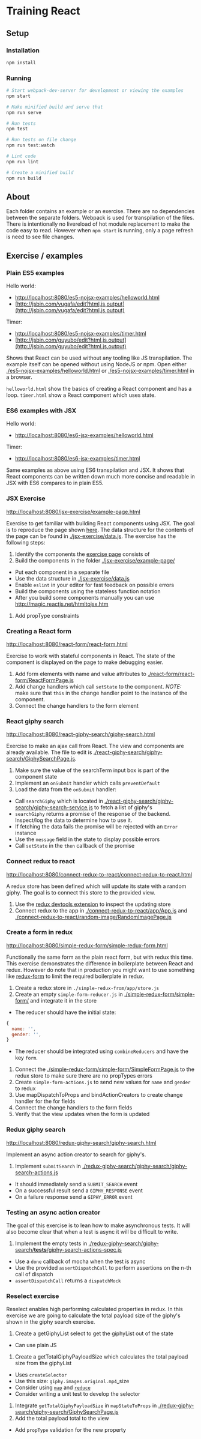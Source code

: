 # Training React
## Setup
### Installation
``` sh
npm install
```

### Running
``` sh
# Start webpack-dev-server for development or viewing the examples
npm start

# Make minified build and serve that
npm run serve

# Run tests
npm test

# Run tests on file change
npm run test:watch

# Lint code
npm run lint

# Create a minified build
npm run build
```

## About
Each folder contains an example or an exercise. There are no dependencies between the separate folders. Webpack is used for transpilation of the files. There is intentionally no livereload of hot module replacement to make the code easy to read. However when `npm start` is running, only a page refresh is need to see file changes.

## Exercise / examples

### Plain ES5 examples
Hello world:
- [http://localhost:8080/es5-nojsx-examples/helloworld.html](http://localhost:8080/es5-nojsx-examples/helloworld.html)
- [http://jsbin.com/vugafa/edit?html,js,output](http://jsbin.com/vugafa/edit?html,js,output)

Timer:
- [http://localhost:8080/es5-nojsx-examples/timer.html](http://localhost:8080/es5-nojsx-examples/timer.html)
- [http://jsbin.com/guyubo/edit?html,js,output](http://jsbin.com/guyubo/edit?html,js,output)

Shows that React can be used without any tooling like JS transpilation. The example itself can be opened without using NodeJS or npm. Open either [./es5-nojsx-examples/helloworld.html](./es5-nojsx-examples/helloworld.html) or [./es5-nojsx-examples/timer.html](./es5-nojsx-examples/timer.html) in a browser.

`helloworld.html` show the basics of creating a React component and has a loop. `timer.html` show a React component which uses state.


### ES6 examples with JSX
Hello world:
- [http://localhost:8080/es6-jsx-examples/helloworld.html](http://localhost:8080/es6-jsx-examples/helloworld.html)

Timer:
- [http://localhost:8080/es6-jsx-examples/timer.html](http://localhost:8080/es6-jsx-examples/timer.html)

Same examples as above using ES6 transpilation and JSX. It shows that React components can be written down much more concise and readable in JSX with ES6 compares to in plain ES5.

### JSX Exercise
[http://localhost:8080/jsx-exercise/example-page.html](http://localhost:8080/jsx-exercise/example-page.html)

Exercise to get familiar with building React components using JSX. The goal is to reproduce the page shown [here](https://v4-alpha.getbootstrap.com/examples/jumbotron/). The data structure for the contents of the page can be found in [./jsx-exercise/data.js](./jsx-exercise/data.js). The exercise has the following steps:

1. Identify the components the [exercise page](https://v4-alpha.getbootstrap.com/examples/jumbotron/) consists of
1. Build the components in the folder [./jsx-exercise/example-page/](./jsx-exercise/example-page/)
  - Put each component in a separate file
  - Use the data structure in [./jsx-exercise/data.js](./jsx-exercise/data.js)
  - Enable `eslint` in your editor for fast feedback on possible errors
  - Build the components using the stateless function notation
  - After you build some components manually you can use http://magic.reactjs.net/htmltojsx.htm 
1. Add propType constraints

### Creating a React form
[http://localhost:8080/react-form/react-form.html](http://localhost:8080/react-form/react-form.html)

Exercise to work with stateful components in React. The state of the component is displayed on the page to make debugging easier.

1. Add form elements with name and value attributes to [./react-form/react-form/ReactFormPage.js](./react-form/react-form/ReactFormPage.js)
1. Add change handlers which call `setState` to the component. *NOTE:* make sure that `this` in the change handler point to the instance of the component.
1. Connect the change handlers to the form element

### React giphy search
[http://localhost:8080/react-giphy-search/giphy-search.html](http://localhost:8080/react-giphy-search/giphy-search.html)

Exercise to make an ajax call from React. The view and components are already available. The file to edit is [./react-giphy-search/giphy-search/GiphySearchPage.js](./react-giphy-search/giphy-search/GiphySearchPage.js).

1. Make sure the value of the searchTerm input box is part of the component state
1. Implement an `onSubmit` handler which calls `preventDefault`
1. Load the data from the `onSubmit` handler:
  - Call `searchGiphy` which is located in [./react-giphy-search/giphy-search/giphy-search-service.js](./react-giphy-search/giphy-search/giphy-search-service.js) to fetch a list of giphy's
  - `searchGiphy` returns a promise of the response of the backend. Inspect/log the data to determine how to use it.
  - If fetching the data fails the promise will be rejected with an `Error` instance
  - Use the `message` field in the state to display possible errors
  - Call `setState` in the `then` callback of the promise

### Connect redux to react
[http://localhost:8080/connect-redux-to-react/connect-redux-to-react.html](http://localhost:8080/connect-redux-to-react/connect-redux-to-react.html)

A redux store has been defined which will update its state with a random giphy. The goal is to connect this store to the provided view.

1. Use the [redux devtools extension](https://chrome.google.com/webstore/detail/redux-devtools/lmhkpmbekcpmknklioeibfkpmmfibljd) to inspect the updating store
1. Connect redux to the app in [./connect-redux-to-react/app/App.js](./connect-redux-to-react/app/App.js) and [./connect-redux-to-react/random-image/RandomImagePage.js](./connect-redux-to-react/random-image/RandomImagePage.js)

### Create a form in redux
[http://localhost:8080/simple-redux-form/simple-redux-form.html](http://localhost:8080/simple-redux-form/simple-redux-form.html)

Functionally the same form as the plain react form, but with redux this time. This exercise demonstrates the difference in boilerplate between React and redux. However do note that in production you might want to use something like [redux-form](https://github.com/erikras/redux-form) to limit the required boilerplate in redux.

1. Create a redux store in `./simple-redux-from/app/store.js`
1. Create an empty `simple-form-reducer.js` in [./simple-redux-form/simple-form/](./simple-redux-form/simple-form/) and integrate it in the store
  - The reducer should have the initial state:
  ``` javascript
  {
    name: '',
    gender: '',
  }
  ```
  - The reducer should be integrated using `combineReducers` and have the key `form`.
1. Connect the [./simple-redux-form/simple-form/SimpleFormPage.js](./simple-redux-form/simple-form/SimpleFormPage.js) to the redux store to make sure there are no propTypes errors
1. Create `simple-form-actions.js` to send new values for `name` and `gender` to redux
1. Use mapDispatchToProps and bindActionCreators to create change handler for the for fields
1. Connect the change handlers to the form fields
1. Verify that the view updates when the form is updated

### Redux giphy search
[http://localhost:8080/redux-giphy-search/giphy-search.html](http://localhost:8080/redux-giphy-search/giphy-search.html)

Implement an async action creator to search for giphy's. 

1. Implement `submitSearch` in [./redux-giphy-search/giphy-search/giphy-search-actions.js](./redux-giphy-search/giphy-search/giphy-search-actions.js)
  - It should immediately send a `SUBMIT_SEARCH` event
  - On a successful result send a `GIPHY_RESPONSE` event
  - On a failure response send a `GIPHY_ERROR` event

### Testing an async action creator

The goal of this exercise is to lean how to make asynchronous tests. It will also become clear that when a test is async it will be difficult to write.

1. Implement the empty tests in [./redux-giphy-search/giphy-search/__tests__/giphy-search-actions-spec.js](./redux-giphy-search/giphy-search/__tests__/giphy-search-actions-spec.js)
  - Use a `done` callback of mocha when the test is async
  - Use the provided `assertDispatchCall` to perform assertions on the n-th call of dispatch
  - `assertDispatchCall` returns a `dispatchMock`

### Reselect exercise

Reselect enables high performing calculated properties in redux. In this exercise we are going to calculate the total payload size of the giphy's shown in the giphy search exercise.

1. Create a getGiphyList select to get the giphyList out of the state
  - Can use plain JS
1. Create a getTotalGiphyPayloadSize which calculates the total payload size from the giphyList
  - Uses `createSelector`
  - Use this size: `giphy.images.original.mp4`_size
  - Consider using [`map`](https://developer.mozilla.org/en-US/docs/Web/JavaScript/Reference/Global_Objects/Array/Map) and [`reduce`](https://developer.mozilla.org/en-US/docs/Web/JavaScript/Reference/Global_Objects/Array/Reduce)
  - Consider writing a unit test to develop the selector
1. Integrate `getTotalGiphyPayloadSize` in `mapStateToProps` in [./redux-giphy-search/giphy-search/GiphySearchPage.js](./redux-giphy-search/giphy-search/GiphySearchPage.js)
1. Add the total payload total to the view
  - Add `propType` validation for the new property


